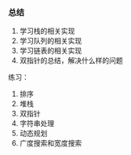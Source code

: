### 总结
1. 学习栈的相关实现
2. 学习队列的相关实现
3. 学习链表的相关实现
4. 双指针的总结，解决什么样的问题

练习：
1. 排序
2. 堆栈
3. 双指针
4. 字符串处理
5. 动态规划
6. 广度搜索和宽度搜索